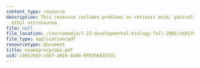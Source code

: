 ```yaml
---
content_type: resource
description: This resource includes problems on retinoic acid, gastrula stage, and
  ethyl nitrosourea.
file: null
file_location: /coursemedia/7-22-developmental-biology-fall-2005/cb817683cbb7a0188a9b0f03568357d1_exam2pracprobs.pdf
file_type: application/pdf
resourcetype: Document
title: exam2pracprobs.pdf
uid: cb817683-cbb7-a018-8a9b-0f03568357d1
---
```

